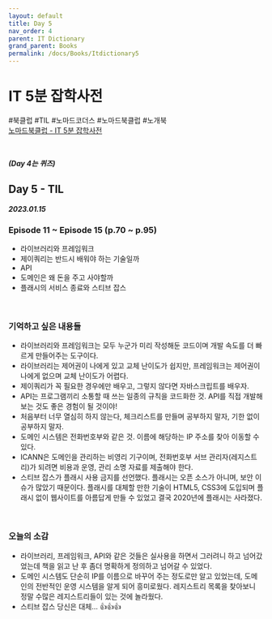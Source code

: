 ```yaml
---
layout: default
title: Day 5
nav_order: 4
parent: IT Dictionary
grand_parent: Books
permalink: /docs/Books/Itdictionary5
---
```


# **IT 5분 잡학사전**

\#북클럽 \#TIL \#노마드코더스 \#노마드북클럽 \#노개북   
[노마드북클럽 - IT 5분 잡학사전](https://nomadcoders.co/c/it-dictionary/lobby)

<br/>

***(Day 4는 퀴즈)***

## **Day 5 - TIL**

***2023.01.15***

### **Episode 11 ~ Episode 15 (p.70 ~ p.95)**
- 라이브러리와 프레임워크
- 제이쿼리는 반드시 배워야 하는 기술일까
- API
- 도메인은 왜 돈을 주고 사야할까
- 플래시의 서비스 종료와 스티브 잡스

<br/>

### **기억하고 싶은 내용들**
- 라이브러리와 프레임워크는 모두 누군가 미리 작성해둔 코드이며 개발 속도를 더 빠르게 만들어주는 도구이다.
- 라이브러리는 제어권이 나에게 있고 교체 난이도가 쉽지만, 프레임워크는 제어권이 나에게 없으며 교체 난이도가 어렵다.
- 제이쿼리가 꼭 필요한 경우에만 배우고, 그렇지 않다면 자바스크립트를 배우자.
- API는 프로그램끼리 소통할 때 쓰는 일종의 규칙을 코드화한 것. API를 직접 개발해 보는 것도 좋은 경험이 될 것이야!
- 처음부터 너무 열심히 하지 않는다, 체크리스트를 만들며 공부하지 말자, 기한 없이 공부하지 말자.
- 도메인 시스템은 전화번호부와 같은 것. 이름에 해당하는 IP 주소를 찾아 이동할 수 있다.
- ICANN은 도메인을 관리하는 비영리 기구이며, 전화번호부 서브 관리자(레지스트리)가 되려면 비용과 운영, 관리 소명 자료를 제출해야 한다.
- 스티브 잡스가 플래시 사용 금지를 선언했다. 플래시는 오픈 소스가 아니며, 보안 이슈가 많았기 때문이다. 플래시를 대체할 만한 기술이 HTML5, CSS3에 도입되며 플래시 없이 웹사이트를 아름답게 만들 수 있었고 결국 2020년에 플래시는 사라졌다.

<br/>

### **오늘의 소감**
- 라이브러리, 프레임워크, API와 같은 것들은 실사용을 하면서 그러려니 하고 넘어갔었는데 책을 읽고 난 후 좀더 명확하게 정의하고 넘어갈 수 있었다.
- 도메인 시스템도 단순히 IP를 이름으로 바꾸어 주는 정도로만 알고 있었는데, 도메인의 전반적인 운영 시스템을 알게 되어 흥미로웠다. 레지스트리 목록을 찾아보니 정말 수많은 레지스트리들이 있는 것에 놀라웠다.
- 스티브 잡스 당신은 대체... 👍👍👍

<br/>